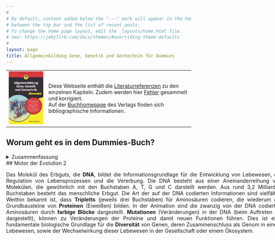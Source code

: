 ```yaml
---
#
# By default, content added below the "---" mark will appear in the home page
# between the top bar and the list of recent posts.
# To change the home page layout, edit the _layouts/home.html file.
# See: https://jekyllrb.com/docs/themes/#overriding-theme-defaults
#
layout: page
title: Allgemeinbildung Gene, Genetik und Gentechnik für Dummies
---
```


<table>
  <tr>
    <td><a href="https://www.wiley-vch.de/de/fachgebiete/naturwissenschaften/allgemeinbildung-gene-genetik-und-gentechnik-fuer-dummies-978-3-527-71746-0"><img src="cover-dummie.png" alt="Buchdeckel" class="responsive"></a></td>
    <td>Diese Webseite enthält die <a href="quellen">Literaturreferenzen</a> zu den einzelnen Kapiteln. Zudem werden hier <a href="errata.md">Fehler</a> gesammelt und korrigiert.<br>Auf der <a href="https://www.wiley-vch.de/de/fachgebiete/naturwissenschaften/allgemeinbildung-gene-genetik-und-gentechnik-fuer-dummies-978-3-527-71746-0">Buchhomepage</a> des Verlags finden sich bibliographische Informationen. </td>
  </tr>
 </table>

## Worum geht es in dem Dummies-Buch?

<details>
  <summary>Zusammenfassung</summary>
 
  Der Titel dieses Buches trägt das wunderbare Wort **Allgemeinbildung**. Und diese wiederum setzt Allgemeinwissen voraus. Ich unternehme den Versuch, aus Wissen ein Bild entstehen zu lassen. Dieses soll sich vor Ihrem geistigen Auge entfalten und Ihnen dabei helfen, durch die Untiefen, Strömungen und traumhafte Archipele der Genetik, Gentechnik und den zugrundeliegenden Genen zu navigieren.
  
  Dieses Buch ist kein typisches Fach- oder Sachbuch und dennoch soll es Sie in ein Fachgebiet einführen. Ich setzte wenig biologisches Wissen voraus, eigentlich nur **Grundwissen** aus der Schulzeit. Aber da fängt das Problem schon an: Wie viel Jahre hatten Sie Bio? Und wann? Egal! Ich wage es, Ihnen unter anderem neueste Erkenntnisse zur Vererbung, Methoden der Gentechnik und Theorien zur Evolution des Menschen vorzustellen. Aber ich fasse alles in einen größeren Kontext und Sie dürfen dann auch mal Sätze überspringen. Ich möchte aber erreichen, dass Sie Zusammenhänge erkennen. Nur so entsteht aus Wissen Bildung und bildet sich aus Bildung **Scientific Literacy**, wie wir heute sagen, also wissenschaftliche Kompetenz. Ich hoffe, dass auch im Fach bewanderte einige neue Aspekte kennenlernen. Die Laien entführe ich an der einen oder anderen Stelle in größere Wissenstiefen -- Sie dürfen hier ab-, aber auch wegtauchen.

</details>


<div id="rwnomobile">
## Motor der Evolution 2
<center>
<script src="processing-0.6-rw.js"></script>
<canvas datasrc="robbe-dna-mutation.pjs" width="800" height="10"></canvas>
</center>
<p align="justify" style="width: 750px; margin-left: auto; margin-right: auto;">Das Molekül des Erbguts, die <b>DNA</b>, bildet die Informationsgrundlage für die Entwicklung von Lebewesen, die Regulation von Lebensprozessen und die Vererbung. Die DNA besteht aus einer Aneinanderreihung von Molekülen, die gewöhnlich mit den Buchstaben A, T, G und C darstellt werden. Aus rund 3,2 Milliarden Buchstaben besteht das menschliche Erbgut. Die Art der auf der DNA codierten Informationen sind vielfältig. Weithin bekannt ist, dass <b>Tripletts</b> (jeweils drei Buchstaben) für Aminosäuren codieren, die wiederum die Grundbausteine von <b>Proteinen</b> (Eiweißen) bilden. In der Animation sind die zwanzig von der DNA codierten Aminosäuren durch <b>farbige Blöcke</b> dargestellt. <b>Mutationen</b> (Veränderungen) in der DNA (beim Auftreten rot dargestellt), können zu Veränderungen der Proteine und damit neuen Funktionen führen. Dies ist eine fundamentale biologische Grundlage für die <b>Diversität</b> von Genen, deren Zusammenschluss als Genom in einem Lebewesen, sowie der Wechselwirkung dieser Lebewesen in der Gesellschaft oder einem Ökosystem.</p>
</div>

